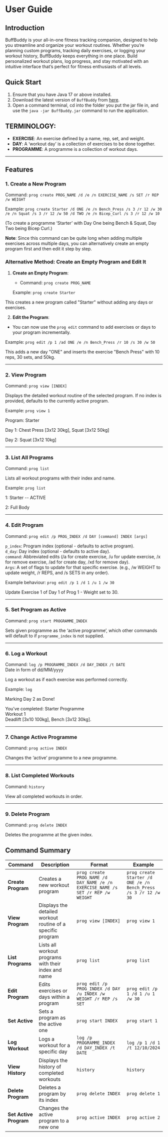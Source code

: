 # User Guide

## Introduction

BuffBuddy is your all-in-one fitness tracking companion, designed to help you streamline and organize your workout routines. 
Whether you’re planning custom programs, tracking daily exercises, or logging your workout history, BuffBuddy keeps everything in one place. 
Build personalized workout plans, log progress, and stay motivated with an intuitive interface that’s perfect for fitness enthusiasts of all levels.

## Quick Start

1. Ensure that you have Java 17 or above installed.
2. Download the latest version of `BuffBuddy` from [here](https://github.com/AY2425S1-CS2113-W10-3/tp/releases/tag/v1.0).
3. Open a command terminal, cd into the folder you put the jar file in, and use the `java -jar BuffBuddy.jar` command to run the application.

## TERMINOLOGY:
- **EXERCISE**: An exercise defined by a name, rep, set, and weight.
- **DAY**: A ‘workout day’ is a collection of exercises to be done together.
- **PROGRAMME**: A programme is a collection of workout days.

---

## Features 


### 1. Create a New Program

Command: `prog create PROG_NAME /d /e /n EXERCISE_NAME /s SET /r REP /w WEIGHT`

Example: `prog create Starter /d ONE /e /n Bench_Press /s 3 /r 12 /w 30 /e /n Squat /s 3 /r 12 /w 50 /d TWO /e /n Bicep_Curl /s 3 /r 12 /w 10`

(To create a programme ‘Starter’ with Day One being Bench & Squat, Day Two being Bicep Curl.)

**Note**: Since this command can be quite long when adding multiple exercises across multiple days, you can alternatively create an empty program first and then edit it step by step.

### Alternative Method: Create an Empty Program and Edit It

1. **Create an Empty Program**:
    - Command: `prog create PROG_NAME`

   Example: `prog create Starter`

This creates a new program called "Starter" without adding any days or exercises.

2. **Edit the Program**:
- You can now use the `prog edit` command to add exercises or days to your program incrementally.

Example: `prog edit /p 1 /ad ONE /e /n Bench_Press /r 10 /s 30 /w 50`

This adds a new day "ONE" and inserts the exercise "Bench Press" with 10 reps, 30 sets, and 50kg.

---

### 2. View Program
Command: `prog view [INDEX]`

Displays the detailed workout routine of the selected program. If no index is provided, defaults to the currently active program.

Example: `prog view 1`

Program: Starter

Day 1: Chest Press [3x12 30kg], Squat [3x12 50kg]

Day 2: Squat [3x12 10kg]

---

### 3. List All Programs
Command: `prog list`

Lists all workout programs with their index and name.

Example: `prog list`

1: Starter  --  ACTIVE

2: Full Body

---

### 4. Edit Program
Command: `prog edit /p PROG_INDEX /d DAY [command] INDEX [args]`

`p_index`: Program index (optional - defaults to active program).  
`d_day`: Day index (optional - defaults to active day).  
`command`: Abbreviated edits (/a for create exercise, /u for update exercise, /x for remove exercise, /ad for create day, /xd for remove day).  
`Args`: A set of flags to update for that specific exercise. (e.g., /w WEIGHT to update weight, /r REPS, and /s SETS in any order).

Example behaviour: `prog edit /p 1 /d 1 /u 1 /w 30`

Update Exercise 1 of Day 1 of Prog 1 - Weight set to 30.

---

### 5. Set Program as Active
Command: `prog start PROGRAMME_INDEX`

Sets given programme as the ‘active programme’, which other commands will default to if `programme_index` is not supplied.

---

### 6. Log a Workout
Command: `log /p PROGRAMME_INDEX /d DAY_INDEX /t DATE`  
Date in form of dd/MM/yyyy

Log a workout as if each exercise was performed correctly.

Example: `log`

Marking Day 2 as Done!

You’ve completed:
Starter Programme  
Workout 1  
Deadlift [3x10 100kg], Bench [3x12 30kg].

---

### 7. Change Active Programme
Command: `prog active INDEX`

Changes the ‘active’ programme to a new programme.

---

### 8. List Completed Workouts
Command: `history`

View all completed workouts in order.

---

### 9. Delete Program
Command: `prog delete INDEX`

Deletes the programme at the given index.

## Command Summary

| Command                | Description                                                 | Format                                                                          | Example                                                         |
|------------------------|-------------------------------------------------------------|---------------------------------------------------------------------------------|-----------------------------------------------------------------|
| **Create Program**     | Creates a new workout program                               | `prog create PROG_NAME /d DAY_NAME /e /n EXERCISE_NAME /s SET /r REP /w WEIGHT` | `prog create Starter /d ONE /e /n Bench_Press /s 3 /r 12 /w 30` |
| **View Program**       | Displays the detailed workout routine of a specific program | `prog view [INDEX]`                                                             | `prog view 1`                                                   |
| **List Programs**      | Lists all workout programs with their index and name        | `prog list`                                                                     | `prog list`                                                     |
| **Edit Program**       | Edits exercises or days within a program                    | `prog edit /p PROG_INDEX /d DAY /u INDEX /w WEIGHT /r REP /s SET`               | `prog edit /p 1 /d 1 /u 1 /w 30`                                |
| **Set Active**         | Sets a program as the active one                            | `prog start INDEX`                                                              | `prog start 1`                                                  |
| **Log Workout**        | Logs a workout for a specific day                           | `log /p PROGRAMME_INDEX /d DAY_INDEX /t DATE`                                   | `log /p 1 /d 1 /t 12/10/2024`                                   |
| **View History**       | Displays the history of completed workouts                  | `history`                                                                       | `history`                                                       |
| **Delete Program**     | Deletes a program by its index                              | `prog delete INDEX`                                                             | `prog delete 1`                                                 |
| **Set Active Program** | Changes the active program to a new one                     | `prog active INDEX`                                                             | `prog active 2`                                                 |


